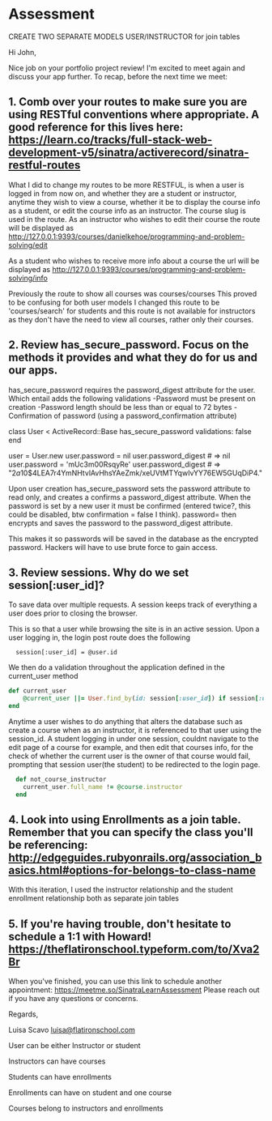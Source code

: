 # Assessment
CREATE TWO SEPARATE MODELS USER/INSTRUCTOR for join tables

Hi John,

Nice job on your portfolio project review! I'm excited to meet again and discuss your app further. To recap, before the next time we meet:

## 1.  Comb over your routes to make sure you are using RESTful conventions where appropriate. A good reference for this lives here: https://learn.co/tracks/full-stack-web-development-v5/sinatra/activerecord/sinatra-restful-routes

What I did to change my routes to be more RESTFUL, is when a user is logged in from now on, and whether they are a student or instructor, anytime they wish to view a course, whether it be to display the course info as a student, or edit the course info as an instructor. The course slug is used in the route. As an instructor who wishes to edit their course the route will be displayed as 
http://127.0.0.1:9393/courses/danielkehoe/programming-and-problem-solving/edit

As a student who wishes to receive more info about a course the url will be displayed as
http://127.0.0.1:9393/courses/programming-and-problem-solving/info

Previously the route to show all courses was courses/courses
This proved to be confusing for both user models
I changed this route to be 'courses/search' for students and this route is not available for instructors as they don't have the need to view all courses, rather only their courses. 

## 2. Review has_secure_password. Focus on the methods it provides and what they do for us and our apps.

has_secure_password requires the password_digest attribute for the user. Which entail adds the following validations
  -Password must be present on creation
  -Password length should be less than or equal to 72 bytes
  -Confirmation of password (using a password_confirmation attribute)

class User < ActiveRecord::Base
  has_secure_password validations: false
end

user = User.new
user.password = nil
user.password_digest # => nil
user.password = 'mUc3m00RsqyRe'
user.password_digest # => "$2a$10$4LEA7r4YmNHtvlAvHhsYAeZmk/xeUVtMTYqwIvYY76EW5GUqDiP4."

Upon user creation has_secure_password sets the password attribute to read only, and creates a confirms a password_digest attribute. When the password is set by a new user it must be confirmed (entered twice?, this could be disabled, btw confirmation = false I think). password= then encrypts and saves the password to the password_digest attribute.

This makes it so passwords will be saved in the database as the encrypted password. Hackers will have to use brute force to gain access. 

## 3. Review sessions. Why do we set session[:user_id]?
To save data over multiple requests. A session keeps track of everything a user does prior to closing the browser.

This is so that a user while browsing the site is in an active session. Upon a user logging in, the login post route does the following

      session[:user_id] = @user.id 

We then do a validation throughout the application defined in the current_user method

  ```ruby
  def current_user
      @current_user ||= User.find_by(id: session[:user_id]) if session[:user_id]
  end
  ```

Anytime a user wishes to do anything that alters the database such as create a course when as an instructor, it is referenced to that user using the session_id. A student logging in under one session, couldnt navigate to the edit page of a course for example, and then edit that courses info, for the check of whether the current user is the owner of that course would fail, prompting that session user(the student) to be redirected to the login page. 

  ```ruby
    def not_course_instructor
      current_user.full_name != @course.instructor
    end 
  ```


## 4. Look into using Enrollments as a join table. Remember that you can specify the class you'll be referencing: http://edgeguides.rubyonrails.org/association_basics.html#options-for-belongs-to-class-name

With this iteration, I used the instructor relationship and the student enrollment relationship both as separate join tables

## 5. If you're having trouble, don't hesitate to schedule a 1:1 with Howard! https://theflatironschool.typeform.com/to/Xva2Br

When you've finished, you can use this link to schedule another appointment: https://meetme.so/SinatraLearnAssessment
Please reach out if you have any questions or concerns.

Regards,

Luisa Scavo 
luisa@flatironschool.com

User can be either Instructor or student

Instructors can have courses

Students can have enrollments 

Enrollments can have on student and one course

Courses belong to instructors and enrollments
